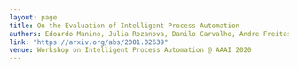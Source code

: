 ```yaml
---
layout: page
title: On the Evaluation of Intelligent Process Automation
authors: Edoardo Manino, Julia Rozanova, Danilo Carvalho, Andre Freitas, Lucas Cordeiro
link: "https://arxiv.org/abs/2001.02639"
venue: Workshop on Intelligent Process Automation @ AAAI 2020
---
```


